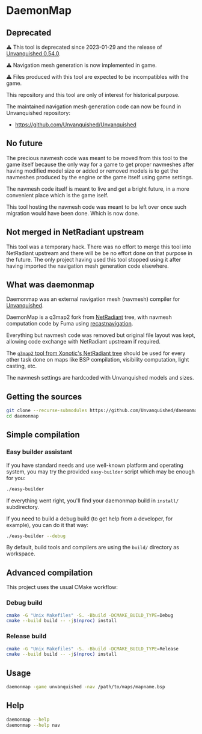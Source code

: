 DaemonMap
=========

## Deprecated

⚠️ This tool is deprecated since 2023-01-29 and the release of [Unvanquished 0.54.0](https://unvanquished.net/unvanquished-0-54-armed-and-dangerous/).

⚠️ Navigation mesh generation is now implemented in game.

⚠️ Files produced with this tool are expected to be incompatibles with the game.

This repository and this tool are only of interest for historical purpose.

The maintained navigation mesh generation code can now be found in Unvanquished repository:

- https://github.com/Unvanquished/Unvanquished

## No future

The precious navmesh code was meant to be moved from this tool to the game itself because the only way for a game to get proper navmeshes after having modified model size or added or removed models is to get the navmeshes produced by the engine or the game itself using game settings.

The navmesh code itself is meant to live and get a bright future, in a more convenient place which is the game iself.

This tool hosting the navmesh code was meant to be left over once such migration would have been done. Which is now done.

## Not merged in NetRadiant upstream

This tool was a temporary hack. There was no effort to merge this tool into NetRadiant upstream and there will be be no effort done on that purpose in the future. The only project having used this tool stopped using it after having imported the navigation mesh generation code elsewhere.

## What was daemonmap

Daemonmap was an external navigation mesh (navmesh) compiler for [Unvanquished](https://unvanquished.net/).

DaemonMap is a q3map2 fork from [NetRadiant](https://netradiant.gitlab.io) tree, with navmesh computation code by Fuma using [recastnavigation](https://github.com/recastnavigation/recastnavigation).

Everything but navmesh code was removed but original file layout was kept, allowing code exchange with NetRadiant upstream if required.

The [`q3map2` tool from Xonotic's NetRadiant tree](https://gitlab.com/xonotic/netradiant/) should be used for every other task done on maps like BSP compilation, visibility computation, light casting, etc.

The navmesh settings are hardcoded with Unvanquished models and sizes.


## Getting the sources

```sh
git clone --recurse-submodules https://github.com/Unvanquished/daemonmap.git
cd daemonmap
```


## Simple compilation

### Easy builder assistant

If you have standard needs and use well-known platform and operating system, you may try the provided `easy-builder` script which may be enough for you:

```sh
./easy-builder
```

If everything went right, you'll find your daemonmap build in `install/` subdirectory.

If you need to build a debug build (to get help from a developer, for example), you can do it that way:

```sh
./easy-builder --debug
```

By default, build tools and compilers are using the `build/` directory as workspace.


## Advanced compilation

This project uses the usual CMake workflow:


### Debug build

```sh
cmake -G "Unix Makefiles" -S. -Bbuild -DCMAKE_BUILD_TYPE=Debug
cmake --build build -- -j$(nproc) install
```


### Release build

```sh
cmake -G "Unix Makefiles" -S. -Bbuild -DCMAKE_BUILD_TYPE=Release
cmake --build build -- -j$(nproc) install
```


## Usage

```sh
daemonmap -game unvanquished -nav /path/to/maps/mapname.bsp
```


## Help

```sh
daemonmap --help
daemonmap --help nav
```